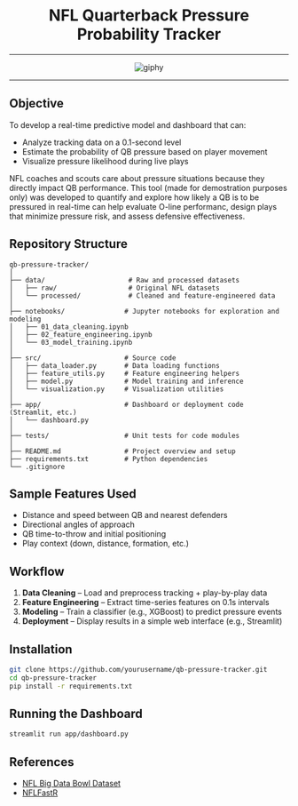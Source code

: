 <div align="center">
  
# NFL Quarterback Pressure Probability Tracker
***
![giphy](https://github.com/user-attachments/assets/6106f50a-7eba-4f9a-b369-1534a6b2abf1)
***
</div>


## Objective
To develop a real-time predictive model and dashboard that can:
- Analyze tracking data on a 0.1-second level
- Estimate the probability of QB pressure based on player movement
- Visualize pressure likelihood during live plays

NFL coaches and scouts care about pressure situations because they directly impact QB performance. This tool (made for demostration purposes only) was developed to quantify and explore how likely a QB is to be pressured in real-time can help evaluate O-line performanc, design plays that minimize pressure risk, and assess defensive effectiveness.

## Repository Structure
```
qb-pressure-tracker/
│
├── data/                     # Raw and processed datasets
│   ├── raw/                  # Original NFL datasets
│   └── processed/            # Cleaned and feature-engineered data
│
├── notebooks/               # Jupyter notebooks for exploration and modeling
│   ├── 01_data_cleaning.ipynb
│   ├── 02_feature_engineering.ipynb
│   └── 03_model_training.ipynb
│
├── src/                     # Source code
│   ├── data_loader.py       # Data loading functions
│   ├── feature_utils.py     # Feature engineering helpers
│   ├── model.py             # Model training and inference
│   └── visualization.py     # Visualization utilities
│
├── app/                     # Dashboard or deployment code (Streamlit, etc.)
│   └── dashboard.py
│
├── tests/                   # Unit tests for code modules
│
├── README.md                # Project overview and setup
├── requirements.txt         # Python dependencies
└── .gitignore
```

## Sample Features Used
- Distance and speed between QB and nearest defenders
- Directional angles of approach
- QB time-to-throw and initial positioning
- Play context (down, distance, formation, etc.)

## Workflow
1. **Data Cleaning** – Load and preprocess tracking + play-by-play data
2. **Feature Engineering** – Extract time-series features on 0.1s intervals
3. **Modeling** – Train a classifier (e.g., XGBoost) to predict pressure events
4. **Deployment** – Display results in a simple web interface (e.g., Streamlit)

## Installation
```bash
git clone https://github.com/yourusername/qb-pressure-tracker.git
cd qb-pressure-tracker
pip install -r requirements.txt
```

## Running the Dashboard
```bash
streamlit run app/dashboard.py
```

## References
- [NFL Big Data Bowl Dataset](https://www.kaggle.com/competitions/nfl-big-data-bowl-2023/data)
- [NFLFastR](https://www.nflfastr.com/)
